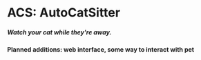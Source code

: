 # ACS: AutoCatSitter
##### Watch your cat while they're away.

#### Planned additions: web interface, some way to interact with pet

